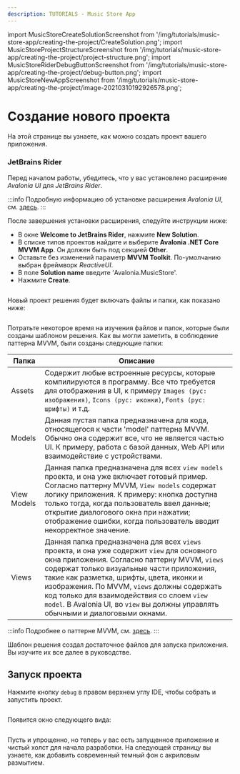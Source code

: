 ```yaml
---
description: TUTORIALS - Music Store App
---
```


import MusicStoreCreateSolutionScreenshot from '/img/tutorials/music-store-app/creating-the-project/CreateSolution.png';
import MusicStoreProjectStructureScreenshot from '/img/tutorials/music-store-app/creating-the-project/project-structure.png';
import MusicStoreRiderDebugButtonScreenshot from '/img/tutorials/music-store-app/creating-the-project/debug-button.png';
import MusicStoreNewAppScreenshot from '/img/tutorials/music-store-app/creating-the-project/image-20210310192926578.png';

# Создание нового проекта

На этой странице вы узнаете, как можно создать проект вашего приложения.

### JetBrains Rider

Перед началом работы, убедитесь, что у вас установлено расширение _Avalonia UI_ для _JetBrains Rider_.

:::info
Подробную информацию об установке расширения _Avalonia UI_, см. [здесь](../../reference/jetbrains-rider-ide/jetbrains-rider-setup.md).
:::

После завершения установки расширения, следуйте инструкции ниже:

- В окне **Welcome to JetBrains Rider**, нажмите **New Solution**.
- В списке типов проектов найдите и выберите **Avalonia .NET Core MVVM App**.
Он должен быть под секцией **Other**.
- Оставьте без изменений параметр **MVVM Toolkit**. По-умолчанию выбран фреймворк _ReactiveUI_.
- В поле **Solution name** введите 'Avalonia.MusicStore'.
- Нажмите **Create**.

<p><img className="image-medium-zoom" src={MusicStoreCreateSolutionScreenshot} alt="" /></p>

Новый проект решения будет включать файлы и папки, как показано ниже:

<p><img className="image-medium-zoom" src={MusicStoreProjectStructureScreenshot} alt="" /></p>

Потратьте некоторое время на изучения файлов и папок, которые были созданы шаблоном решения.
Как вы могли заметить, в соблюдение паттерна MVVM, были созданы следующие папки:

| Папка        | Описание                                                                                                                                                                                                                                                                                                                                                                                                                |
|--------------|-------------------------------------------------------------------------------------------------------------------------------------------------------------------------------------------------------------------------------------------------------------------------------------------------------------------------------------------------------------------------------------------------------------------------|
| Assets       | Содержит любые встроенные ресурсы, которые компилируются в программу. Все что требуется для отображения в UI, к примеру `Images (рус: изображения)`, `Icons (рус: иконки)`, `Fonts (рус: шрифты)` и т.д.                                                                                                                                                                                                                |
| Models       | Данная пустая папка предназначена для кода, относящегося к части 'model' паттерна MVVM. Обычно она содержит все, что не является частью UI. К примеру, работа с базой данных, Web API или взаимодействие с устройствами.                                                                                                                                                                                                |
| View Models  | Данная папка предназначена для всех `view models` проекта, и она уже включает готовый пример. Согласно паттерну MVVM, `View models` содержат логику приложения. К примеру: кнопка доступна только тогда, когда пользователь ввел данные; открытие диалогового окна при нажатии; отображение ошибки, когда пользователь вводит некорректное значение.                                                                    |
| Views        | Данная папка предназначена для всех `views` проекта, и она уже содержит `view` для основного окна приложения. Согласно паттерну MVVM, `views` содержат только визуальные части приложения, такие как разметка, шрифты, цвета, иконки и изображения. По MVVM, `views` должны содержать код только для взаимодействия со слоем `view model`. В Avalonia UI, во `view` вы должны управлять обычными и диалоговыми окнами.  |

:::info
Подробнее о паттерне MVVM, см. [здесь](../../concepts/the-mvvm-pattern/).
:::

Шаблон решения создал достаточное файлов для запуска приложения.
Вы изучите их все далее в руководстве.

## Запуск проекта

Нажмите кнопку `debug` в правом верхнем углу IDE, чтобы собрать и запустить проект.

<p><img className="image-medium-zoom" src={MusicStoreRiderDebugButtonScreenshot} alt="" /></p>

Появится окно следующего вида:

<p><img className="image-medium-zoom" src={MusicStoreNewAppScreenshot} alt="" /></p>

Пусть и упрощенно, но теперь у вас есть запущенное приложение и чистый холст для начала разработки.
На следующей страницу вы узнаете, как добавить современный темный фон с акриловым размытием.
